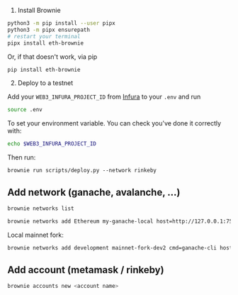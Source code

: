 1. Install Brownie

```bash
python3 -m pip install --user pipx
python3 -m pipx ensurepath
# restart your terminal
pipx install eth-brownie
```

Or, if that doesn't work, via pip

```bash
pip install eth-brownie
```

2. Deploy to a testnet

Add your `WEB3_INFURA_PROJECT_ID` from [Infura](https://infura.io/) to your `.env` and run

```bash
source .env
```

To set your environment variable. You can check you've done it correctly with:

```bash
echo $WEB3_INFURA_PROJECT_ID
```

Then run:

```
brownie run scripts/deploy.py --network rinkeby
```

## Add network (ganache, avalanche, ...)

```bash
brownie networks list
```

```bash
brownie networks add Ethereum my-ganache-local host=http://127.0.0.1:7545 chainid=1337
```

Local mainnet fork:

```bash
brownie networks add development mainnet-fork-dev2 cmd=ganache-cli host=http://127.0.0.1 fork=https://eth-rinkeby.alchemyapi.io/v2/y9iyRjvbK6Q5SrX2mx96Ch9pv-7rcfOn accounts=10 mnemonic=brownie port=8545
```

## Add account (metamask / rinkeby)

```bash
brownie accounts new <account name>
```
